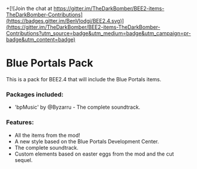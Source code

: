 +[![Join the chat at https://gitter.im/TheDarkBomber/BEE2-items-TheDarkBomber-Contributions](https://badges.gitter.im/BenVlodgi/BEE2.4.svg)](https://gitter.im/TheDarkBomber/BEE2-items-TheDarkBomber-Contributions?utm_source=badge&utm_medium=badge&utm_campaign=pr-badge&utm_content=badge)

# Blue Portals Pack
This is a pack for BEE2.4 that will include the Blue Portals items.

### Packages included:
* 'bpMusic' by @Byzarru - The complete soundtrack.

### Features:
* All the items from the mod!
* A new style based on the Blue Portals Development Center.
* The complete soundtrack.
* Custom elements based on easter eggs from the mod and the cut sequel.